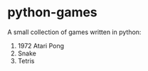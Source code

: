 # python-games
A small collection of games written in python:
1. 1972 Atari Pong
2. Snake
3. Tetris
